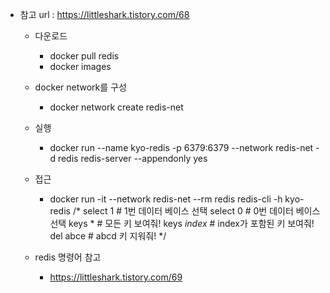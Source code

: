 - 참고 url : https://littleshark.tistory.com/68
    - 다운로드
        - docker pull redis
        - docker images

    - docker network를 구성
        - docker network create redis-net
    
    - 실행
        - docker run --name kyo-redis -p 6379:6379 --network redis-net -d redis redis-server --appendonly yes

    - 접근
        - docker run -it --network redis-net --rm redis redis-cli -h kyo-redis
        /*
            select 1      # 1번 데이터 베이스 선택
            select 0      # 0번 데이터 베이스 선택
            keys *        # 모든 키 보여줘!
            keys *index*  # index가 포함된 키 보여줘!
            del abce      # abcd 키 지워줘!
        */


    - redis 명령어 참고
        - https://littleshark.tistory.com/69        